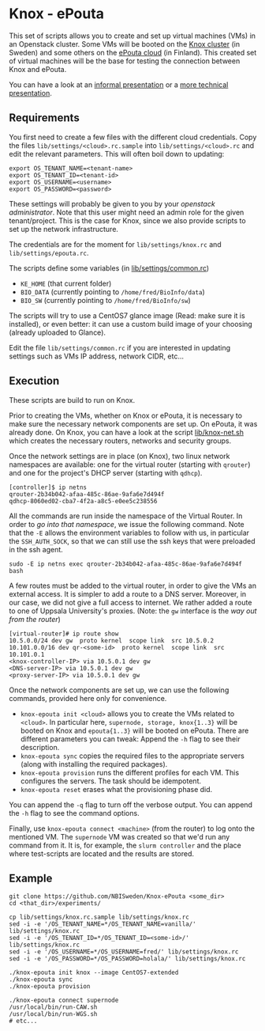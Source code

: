 # Knox - ePouta

This set of scripts allows you to create and set up virtual machines
(VMs) in an Openstack cluster. Some VMs will be booted on
the [Knox cluster](http://knox.bils.se/horizon) (in Sweden) and some
others on the [ePouta cloud](https://research.csc.fi/epouta) (in
Finland).  This created set of virtual machines will be the base for
testing the connection between Knox and ePouta.

You can have a look at
an
[informal presentation](https://nbisweden.github.io/Knox-ePouta/informal) or
a
[more technical presentation](https://nbisweden.github.io/Knox-ePouta/).

## Requirements
You first need to create a few files with the different cloud
credentials. Copy the files `lib/settings/<cloud>.rc.sample` into
`lib/settings/<cloud>.rc` and edit the relevant parameters. This will
often boil down to updating:

	export OS_TENANT_NAME=<tenant-name>
	export OS_TENANT_ID=<tenant-id>
	export OS_USERNAME=<username>
	export OS_PASSWORD=<password>

These settings will probably be given to you by your _openstack
administrator_. Note that this user might need an admin role for the
given tenant/project. This is the case for Knox, since we also provide
scripts to set up the network infrastructure.

The credentials are for the moment for `lib/settings/knox.rc` and `lib/settings/epouta.rc`.

The scripts define some variables (in [lib/settings/common.rc](lib/settings/common.rc))
* `KE_HOME` (that current folder)
* `BIO_DATA` (currently pointing to `/home/fred/BioInfo/data`)
* `BIO_SW` (currently pointing to `/home/fred/BioInfo/sw`)

The scripts will try to use a CentOS7 glance image (Read: make sure it
is installed), or even better: it can use a custom build image of your
choosing (already uploaded to Glance).

Edit the file `lib/settings/common.rc` if you are interested in
updating settings such as VMs IP address, network CIDR, etc...

## Execution

These scripts are build to run on Knox.

Prior to creating the VMs, whether on Knox or ePouta, it is necessary
to make sure the necessary network components are set up.  On ePouta,
it was already done. On Knox, you can have a look at the
script [lib/knox-net.sh](lib/knox-net.sh) which creates the necessary
routers, networks and security groups.

Once the network settings are in place (on Knox), two linux network
namespaces are available: one for the virtual router (starting with
`qrouter`) and one for the project's DHCP server (starting with
`qdhcp`).

	[controller]$ ip netns
	qrouter-2b34b042-afaa-485c-86ae-9afa6e7d494f
	qdhcp-8060ed02-cba7-4f2a-a8c5-e0ee5c238556


All the commands are run inside the namespace of the Virtual
Router. In order to _go into that namespace_, we issue the following
command. Note that the `-E` allows the environment variables to follow
with us, in particular the `SSH_AUTH_SOCK`, so that we can still use
the ssh keys that were preloaded in the ssh agent.

	sudo -E ip netns exec qrouter-2b34b042-afaa-485c-86ae-9afa6e7d494f bash
	
A few routes must be added to the virtual router, in order to give the
VMs an external access. It is simpler to add a route to a DNS
server. Moreover, in our case, we did not give a full access to
internet. We rather added a route to one of Uppsala University's
proxies. (Note: the `gw` interface is the _way out from the router_)

	[virtual-router]# ip route show
	10.5.0.0/24 dev gw  proto kernel  scope link  src 10.5.0.2 
	10.101.0.0/16 dev qr-<some-id>  proto kernel  scope link  src 10.101.0.1 
	<knox-controller-IP> via 10.5.0.1 dev gw 
	<DNS-server-IP> via 10.5.0.1 dev gw 
	<proxy-server-IP> via 10.5.0.1 dev gw 

Once the network components are set up, we can use the following
commands, provided here only for convenience.

* `knox-epouta init <cloud>` allows you to create the VMs related to
`<cloud>`. In particular here, `supernode, storage, knox{1..3}` will
be booted on Knox and `epouta{1..3}` will be booted on ePouta. There
are different parameters you can tweak: Append the `-h` flag to see
their description.
* `knox-epouta sync` copies the required files to the appropriate
servers (along with installing the required packages).
* `knox-epouta provision` runs the different profiles for each
VM. This configures the servers. The task should be idempotent.
* `knox-epouta reset` erases what the provisioning phase did.

You can append the `-q` flag to turn off the verbose output.
You can append the `-h` flag to see the command options.

Finally, use `knox-epouta connect <machine>` (from the router) to log
onto the mentioned VM. The `supernode` VM was created so that we'd run
any command from it. It is, for example, the `slurm controller` and
the place where test-scripts are located and the results are stored.

## Example

	git clone https://github.com/NBISweden/Knox-ePouta <some_dir>
	cd <that_dir>/experiments/
	
	cp lib/settings/knox.rc.sample lib/settings/knox.rc
	sed -i -e '/OS_TENANT_NAME=*/OS_TENANT_NAME=vanilla/' lib/settings/knox.rc
	sed -i -e '/OS_TENANT_ID=*/OS_TENANT_ID=<some-id>/' lib/settings/knox.rc
	sed -i -e '/OS_USERNAME=*/OS_USERNAME=fred/' lib/settings/knox.rc
	sed -i -e '/OS_PASSWORD=*/OS_PASSWORD=holala/' lib/settings/knox.rc
	
	./knox-epouta init knox --image CentOS7-extended
	./knox-epouta sync
	./knox-epouta provision
	
	./knox-epouta connect supernode
	/usr/local/bin/run-CAW.sh
	/usr/local/bin/run-WGS.sh
	# etc...


